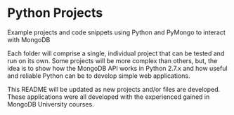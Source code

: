 # Python Projects
Example projects and code snippets using Python and PyMongo to interact with MongoDB

Each folder will comprise a single, individual project that can be tested and run on its own. Some projects will be more complex than others, but, the idea is to show how the MongoDB API works in Python 2.7.x and how useful and reliable Python can be to develop simple web applications.

This README will be updated as new projects and/or files are developed. These applications were all developed with the experienced gained in MongoDB University courses.
